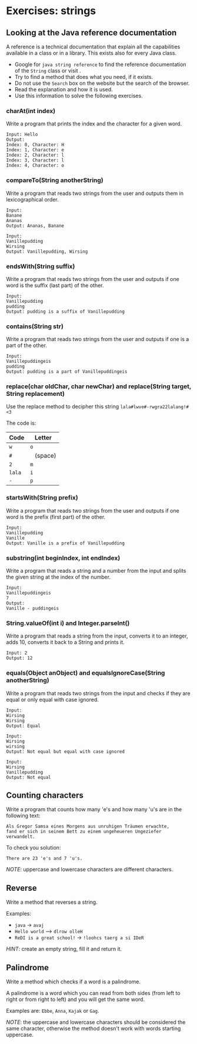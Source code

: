 # Exercises: strings

## Looking at the Java reference documentation

A reference is a technical documentation that explain all the capabilities available in a class or in a library.
This exists also for every Java class. 

- Google for `java string reference` to find the reference documentation of the `String` class
  or visit [](https://docs.oracle.com/javase/9/docs/api/java/lang/String.html).
- Try to find a method that does what you need, if it exists. 
- Do not use the `Search` box on the website but the search of the browser.
- Read the explanation and how it is used.
- Use this information to solve the following exercises.

### charAt(int index)

Write a program that prints the index and the character for a given word.

```text
Input: Hello
Output:
Index: 0, Character: H
Index: 1, Character: e
Index: 2, Character: l
Index: 3, Character: l
Index: 4, Character: o
```

### compareTo(String anotherString)

Write a program that reads two strings from the user and outputs them in lexicographical order.

```text
Input:
Banane
Ananas
Output: Ananas, Banane

Input:
Vanillepudding
Wirsing
Output: Vanillepudding, Wirsing
```

### endsWith(String suffix)

Write a program that reads two strings from the user and outputs if one word is the suffix (last part) of the other.

```text
Input: 
Vanillepudding
pudding
Output: pudding is a suffix of Vanillepudding
```

### contains(String str)

Write a program that reads two strings from the user and outputs if one is a part of the other.

```text
Input: 
Vanillepuddingeis
pudding
Output: pudding is a part of Vanillepuddingeis
```

### replace(char oldChar, char newChar) and replace(String target, String replacement)

Use the replace method to decipher this string `lala#lwve#-rwgra22lalang!#<3`

The code is:

 Code  | Letter
-------|------
`w`    | `o`
`#`    | ` ` (space)
`2`    | `m`
`lala` | `i`
`-`    | `p`

### startsWith(String prefix)

Write a program that reads two strings from the user and outputs if one word is the prefix (first part) of the other.

```text
Input: 
Vanillepudding
Vanille
Output: Vanille is a prefix of Vanillepudding
```

### substring(int beginIndex, int endIndex)

Write a program that reads a string and a number from the input and splits the given string at the index of the number.

```text
Input: 
Vanillepuddingeis
7
Output:
Vanille - puddingeis
```

### String.valueOf(int i) and Integer.parseInt()

Write a program that reads a string from the input, converts it to an integer, adds 10, converts it back to a String and prints it.

```text
Input: 2
Output: 12
```

### equals(Object anObject) and equalsIgnoreCase(String anotherString)

Write a program that reads two strings from the input and checks if they are equal or only equal with case ignored.

```text
Input:
Wirsing
Wirsing
Output: Equal

Input:
Wirsing
wirsing
Output: Not equal but equal with case ignored

Input:
Wirsing
Vanillepudding
Output: Not equal
```

## Counting characters

Write a program that counts how many 'e's and how many 'u's are in the following text:

```text
Als Gregor Samsa eines Morgens aus unruhigen Träumen erwachte, 
fand er sich in seinem Bett zu einem ungeheueren Ungeziefer verwandelt.
```

To check you solution:
 
```text
There are 23 'e's and 7 'u's.
```

*NOTE*: uppercase and lowercase characters are different characters.

## Reverse

Write a method that reverses a string.

Examples:

- `java` -> `avaj`
- `Hello world` --> `dlrow olleH` 
- `ReDI is a great school!` -> `!loohcs taerg a si IDeR` 

*HINT*: create an empty string, fill it and return it.

## Palindrome

Write a method which checks if a word is a palindrome. 

A palindrome is a word which you can read from both sides (from left to right or from right to left)
and you will get the same word.

Examples are: `Ebbe`, `Anna`, `Kajak` or `Gag`.

*NOTE*: the uppercase and lowercase characters should be considered the same character,
        otherwise the method doesn't work with words starting uppercase.